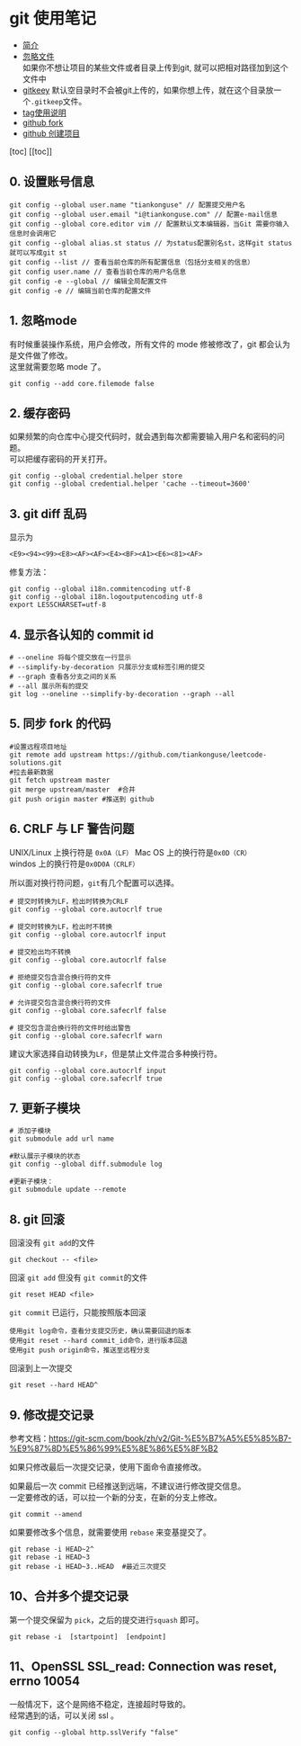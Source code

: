 # git 使用笔记

* [简介](git.md)
* [忽略文件](gitignore.md)  
  如果你不想让项目的某些文件或者目录上传到git, 就可以把相对路径加到这个文件中
* [gitkeey](gitkeep.md)
  默认空目录时不会被git上传的，如果你想上传，就在这个目录放一个`.gitkeep`文件。  
* [tag使用说明](tag.md)
* [github fork](fork.md)
* [github 创建项目](start.md)

[toc]
[[toc]]



## 0. 设置账号信息  




``` 
git config --global user.name "tiankonguse" // 配置提交用户名
git config --global user.email "i@tiankonguse.com" // 配置e-mail信息
git config --global core.editor vim // 配置默认文本编辑器，当Git 需要你输入信息时会调用它
git config --global alias.st status // 为status配置别名st，这样git status就可以写成git st
git config --list // 查看当前仓库的所有配置信息（包括分支相关的信息）
git config user.name // 查看当前仓库的用户名信息
git config -e --global // 编辑全局配置文件
git config -e // 编辑当前仓库的配置文件  
```


## 1. 忽略mode  


有时候重装操作系统，用户会修改，所有文件的 mode 修被修改了，git 都会认为是文件做了修改。  
这里就需要忽略 mode 了。  


```
git config --add core.filemode false  
```


## 2. 缓存密码  


如果频繁的向仓库中心提交代码时，就会遇到每次都需要输入用户名和密码的问题。  
可以把缓存密码的开关打开。  


```
git config --global credential.helper store  
git config --global credential.helper 'cache --timeout=3600'  
```


## 3. git diff 乱码


显示为 

```
<E9><94><99><E8><AF><AF><E4><BF><A1><E6><81><AF>
```

修复方法：  

```
git config --global i18n.commitencoding utf-8
git config --global i18n.logoutputencoding utf-8
export LESSCHARSET=utf-8
```

## 4. 显示各认知的 commit id

```
# --oneline 将每个提交放在一行显示
# --simplify-by-decoration 只展示分支或标签引用的提交
# --graph 查看各分支之间的关系
# --all 展示所有的提交
git log --oneline --simplify-by-decoration --graph --all
```


## 5. 同步 fork 的代码


```
#设置远程项目地址
git remote add upstream https://github.com/tiankonguse/leetcode-solutions.git  
#拉去最新数据
git fetch upstream master  
git merge upstream/master  #合并  
git push origin master #推送到 github  
```


## 6. CRLF 与 LF 警告问题  


UNIX/Linux  上换行符是 `0x0A（LF）`
Mac OS 上的换行符是`0x0D（CR）`  
windos 上的换行符是`0x0D0A（CRLF）`


所以面对换行符问题，`git`有几个配置可以选择。  


```
# 提交时转换为LF，检出时转换为CRLF
git config --global core.autocrlf true

# 提交时转换为LF，检出时不转换
git config --global core.autocrlf input

# 提交检出均不转换
git config --global core.autocrlf false

# 拒绝提交包含混合换行符的文件
git config --global core.safecrlf true

# 允许提交包含混合换行符的文件
git config --global core.safecrlf false

# 提交包含混合换行符的文件时给出警告
git config --global core.safecrlf warn

```


建议大家选择自动转换为`LF`，但是禁止文件混合多种换行符。  


```
git config --global core.autocrlf input
git config --global core.safecrlf true
```


## 7. 更新子模块  


```
# 添加子模块
git submodule add url name

#默认展示子模块的状态
git config --global diff.submodule log

#更新子模块：
git submodule update --remote
```

## 8. git 回滚


回滚没有 `git add`的文件 


```
git checkout -- <file>
```

回滚 `git add` 但没有 `git commit`的文件

```
git reset HEAD <file>
```


`git commit` 已运行，只能按照版本回滚


```
使用git log命令，查看分支提交历史，确认需要回退的版本
使用git reset --hard commit_id命令，进行版本回退
使用git push origin命令，推送至远程分支
```

回滚到上一次提交


```
git reset --hard HEAD^ 
```


## 9. 修改提交记录

参考文档：https://git-scm.com/book/zh/v2/Git-%E5%B7%A5%E5%85%B7-%E9%87%8D%E5%86%99%E5%8E%86%E5%8F%B2  


如果只修改最后一次提交记录，使用下面命令直接修改。  


如果最后一次 commit 已经推送到远端，不建议进行修改提交信息。  
一定要修改的话，可以拉一个新的分支，在新的分支上修改。  

```
git commit --amend
```

如果要修改多个信息，就需要使用 `rebase` 来变基提交了。  


```
git rebase -i HEAD~2^
git rebase -i HEAD~3
git rebase -i HEAD~3..HEAD  #最近三次提交
```

## 10、合并多个提交记录

第一个提交保留为 `pick`，之后的提交进行`squash` 即可。  

```
git rebase -i  [startpoint]  [endpoint]
```

## 11、OpenSSL SSL_read: Connection was reset, errno 10054  


一般情况下，这个是网络不稳定，连接超时导致的。  
经常遇到的话，可以关闭 ssl 。  


```
git config --global http.sslVerify "false"
```


